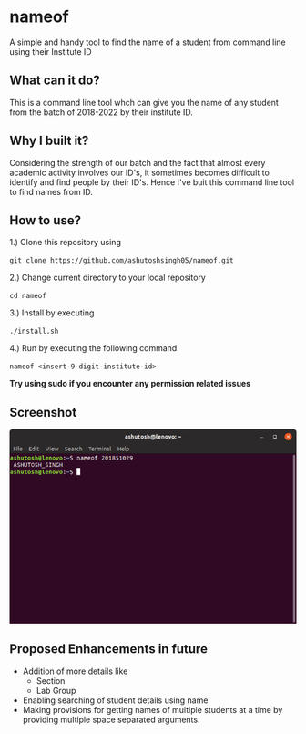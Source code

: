 # nameof

A simple and handy tool to find the name of a student from command line using their Institute ID

## What can it do?

This is a command line tool whch can give you the name of any student from the batch of 2018-2022 by their institute ID.

## Why I built it?

Considering the strength of our batch and the fact that almost every academic activity involves our ID's, it sometimes becomes difficult to identify and find people by their ID's. Hence I've buit this command line tool to find names from ID.

## How to use?

1.) Clone this repository using 

  `git clone https://github.com/ashutoshsingh05/nameof.git`

 2.) Change current directory to your local repository

  `cd nameof`

3.) Install by executing

  `./install.sh`

4.) Run by executing the following command
 
  `nameof <insert-9-digit-institute-id>`
  
 **Try using sudo if you encounter any permission related issues**
 
  ## Screenshot
 
 ![A sample execution](preview.png)
 
 
 ## Proposed Enhancements in future
 
 - Addition of more details like
    + Section
    + Lab Group
 - Enabling searching of student details using name
 - Making provisions for getting names of multiple students at a time by providing multiple space separated arguments.
